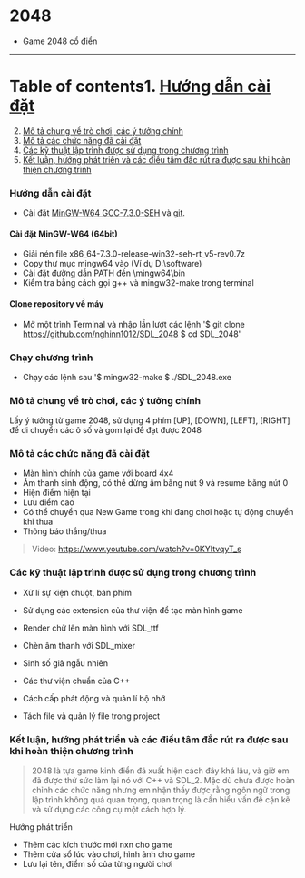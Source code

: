 # 2048 

* Game 2048 cổ điển

*********************************************
# Table of contents1. [Hướng dẫn cài đặt](#hướng-dẫn-cài-đặt)
2. [Mô tả chung về trò chơi, các ý tưởng chính](#mô-tả-chung-về-trò-chơi)
3. [Mô tả các chức năng đã cài đặt](#mô-tả-các-chức-năng-đã-cài-đặt)
4. [Các kỹ thuật lập trình được sử dụng trong chương trình](#các-kỹ-thuật-lập-trình-được-sử-dụng-trong-chương-trình)
5. [Kết luận, hướng phát triển và các điều tâm đắc rút ra được sau khi hoàn thiện chương trình](https://github.com/nghinn1012/SDL_2048/blob/main/README.md#k%E1%BA%BFt-lu%E1%BA%ADn-h%C6%B0%E1%BB%9Bng-ph%C3%A1t-tri%E1%BB%83n-v%C3%A0-c%C3%A1c-%C4%91i%E1%BB%81u-t%C3%A2m-%C4%91%E1%BA%AFc-r%C3%BAt-ra-%C4%91%C6%B0%E1%BB%A3c-sau-khi-ho%C3%A0n-thi%E1%BB%87n-ch%C6%B0%C6%A1ng-tr%C3%ACnh)

### Hướng dẫn cài đặt

* Cài đặt [MinGW-W64 GCC-7.3.0-SEH](#https://sourceforge.net/projects/mingw-w64/files/Toolchains%20targetting%20Win64/Personal%20Builds/mingw-builds/7.3.0/threads-win32/seh/x86_64-7.3.0-release-win32-seh-rt_v5-rev0.7z/download) và [git](#https://git-scm.com/downloads).
#### Cài đặt MinGW-W64 (64bit)
* Giải nén file x86_64-7.3.0-release-win32-seh-rt_v5-rev0.7z
* Copy thư mục mingw64 vào (Ví dụ D:\software)
* Cài đặt đường dẫn PATH đến \mingw64\bin
* Kiểm tra bằng cách gọi g++ và mingw32-make trong terminal
#### Clone repository về máy
* Mở một trình Terminal và nhập lần lượt các lệnh
'$ git clone https://github.com/nghinn1012/SDL_2048
$ cd SDL_2048'
### Chạy chương trình 
* Chạy các lệnh sau
'$ mingw32-make
$ ./SDL_2048.exe

### Mô tả chung về trò chơi, các ý tưởng chính

Lấy ý tưởng từ game 2048, sử dụng 4 phím [UP], [DOWN], [LEFT], [RIGHT] để di chuyển các ô số và gom lại để đạt được 2048

### Mô tả các chức năng đã cài đặt

* Màn hình chính của game với board 4x4 
* Âm thanh sinh động, có thể dừng âm bằng nút 9 và resume bằng nút 0
* Hiện điểm hiện tại 
* Lưu điểm cao 
* Có thể chuyển qua New Game trong khi đang chơi hoặc tự động chuyển khi thua
* Thông báo thắng/thua

> Video: https://www.youtube.com/watch?v=0KYItvqyT_s

### Các kỹ thuật lập trình được sử dụng trong chương trình

* Xử lí sự kiện chuột, bàn phím
* Sử dụng các extension của thư viện để tạo màn hình game
* Render chữ lên màn hình với SDL_ttf
* Chèn âm thanh với SDL_mixer

* Sinh số giả ngẫu nhiên 
* Các thư viện chuẩn của C++
* Cách cấp phát động và quản lí bộ nhớ
* Tách file và quản lý file trong project

### Kết luận, hướng phát triển và các điều tâm đắc rút ra được sau khi hoàn thiện chương trình

> 2048 là tựa game kinh điển đã xuất hiện cách đây khá lâu, và giờ em đã được thử sức làm lại nó với C++ và SDL_2. Mặc dù chưa được hoàn chỉnh các chức năng nhưng em nhận thấy được rằng ngôn ngữ trong lập trình không quá quan trọng, quan trọng là cần hiểu vấn đề cặn kẽ và sử dụng các công cụ một cách hợp lý.
 
Hướng phát triển
* Thêm các kích thước mới nxn cho game
* Thêm cửa sổ lúc vào chơi, hình ảnh cho game
* Lưu lại tên, điểm số của từng người chơi








